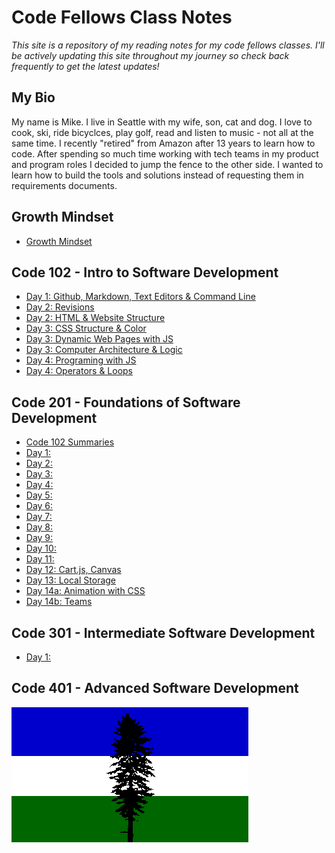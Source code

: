 
# Code Fellows Class Notes

*This site is a repository of my reading notes for my code fellows classes. I'll be actively updating this site throughout my journey so check back frequently to get the latest updates!*

## My Bio

My name is Mike. I live in Seattle with my wife, son, cat and dog. I love to cook, ski, ride bicyclces, play golf, read and listen to music - not all at the same time. I recently "retired" from Amazon after 13 years to learn how to code. After spending so much time working with tech teams in my product and program roles I decided to jump the fence to the other side. I wanted to learn how to build the tools and solutions instead of requesting them in requirements documents.  

## Growth Mindset

- [Growth Mindset](growthmindset.md)

## Code 102 - Intro to Software Development

- [Day 1: Github, Markdown, Text Editors & Command Line](Day1Notes.md)
- [Day 2: Revisions](revisions.md)
- [Day 2: HTML & Website Structure](how_to_html.md)
- [Day 3: CSS Structure & Color](CSS_notes.md)
- [Day 3: Dynamic Web Pages with JS](js_intro.md)
- [Day 3: Computer Architecture & Logic](architecture.md)
- [Day 4: Programing with JS](prog-js.md)
- [Day 4: Operators & Loops](operators-loops.md)


## Code 201 - Foundations of Software Development

- [Code 102 Summaries](class-01.md)
- [Day 1:](class-01.md)
- [Day 2:](class-02.md)
- [Day 3:](class-03.md)
- [Day 4:](class-04.md)
- [Day 5:](class-05.md)
- [Day 6:](class-06.md)
- [Day 7:](class-07.md)
- [Day 8:](class-08.md)
- [Day 9:](class-09.md)
- [Day 10:](class-10.md)
- [Day 11:](class-11.md)
- [Day 12: Cart.js, Canvas](clas-12.md)
- [Day 13: Local Storage](class-13.md)
- [Day 14a: Animation with CSS](class-14a.md)
- [Day 14b: Teams](class-14b.md)

## Code 301 - Intermediate Software Development

- [Day 1:]()

## Code 401 - Advanced Software Development


![Cascadia Flag](us}cas6.gif)
